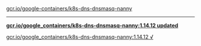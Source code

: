 [gcr.io/google-containers/k8s-dns-dnsmasq-nanny](https://hub.docker.com/r/sqeven/k8s-dns-dnsmasq-nanny/tags/) 

----
**[gcr.io/google_containers/k8s-dns-dnsmasq-nanny:1.14.12 updated](https://hub.docker.com/r/sqeven/k8s-dns-dnsmasq-nanny/tags/)**

[gcr.io/google_containers/k8s-dns-dnsmasq-nanny:1.14.12 √](https://hub.docker.com/r/sqeven/k8s-dns-dnsmasq-nanny/tags/)

